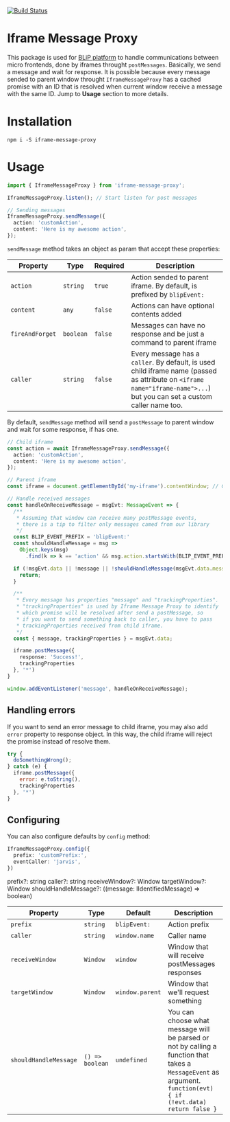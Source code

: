 [![Build Status](https://travis-ci.org/takenet/iframe-message-proxy.svg?branch=master)](https://travis-ci.org/takenet/iframe-message-proxy)

# Iframe Message Proxy

This package is used for [BLiP platform](https://portal.blip.ai) to handle communications between micro frontends, done by iframes throught `postMessages`. Basically, we send a message and wait for response. It is possible because every message sended to parent window throught `IframeMessageProxy` has a cached promise with an ID that is resolved when current window receive a message with the same ID. Jump to **Usage** section to more details.

# Installation

`npm i -S iframe-message-proxy`

# Usage

```typescript
import { IframeMessageProxy } from 'iframe-message-proxy';

IframeMessageProxy.listen(); // Start listen for post messages

// Sending messages
IframeMessageProxy.sendMessage({
  action: 'customAction',
  content: 'Here is my awesome action',
});
```
`sendMessage` method takes an object as param that accept these properties:

| Property | Type | Required | Description |
| -------- | ---- | -------- | ----------- |
| `action` | `string` | `true` | Action sended to parent iframe. By default, is prefixed by `blipEvent:` |
| `content` | `any` | `false` | Actions can have optional contents added
| `fireAndForget` | `boolean` | `false` | Messages can have no response and be just a command to parent iframe
| `caller` | `string` | `false` | Every message has a `caller`. By default, is used child iframe name (passed as attribute on `<iframe name="iframe-name">...`) but you can set a custom caller name too.

By default, `sendMessage` method will send a `postMessage` to parent window and wait for some response, if has one.

```typescript
// Child iframe
const action = await IframeMessageProxy.sendMessage({
  action: 'customAction',
  content: 'Here is my awesome action',
});

// Parent iframe
const iframe = document.getElementById('my-iframe').contentWindow; // Get iframe caller

// Handle received messages
const handleOnReceiveMessage = msgEvt: MessageEvent => {
  /**
   * Assuming that window can receive many postMessage events,
   * there is a tip to filter only messages camed from our library
   */
  const BLIP_EVENT_PREFIX = 'blipEvent:'
  const shouldHandleMessage = msg =>
    Object.keys(msg)
      .find(k => k == 'action' && msg.action.startsWith(BLIP_EVENT_PREFIX));

  if (!msgEvt.data || !message || !shouldHandleMessage(msgEvt.data.message)) {
    return;
  }

  /**
   * Every message has properties "message" and "trackingProperties".
   * "trackingProperties" is used by Iframe Message Proxy to identify
   * which promise will be resolved after send a postMessage, so
   * if you want to send something back to caller, you have to pass
   * trackingProperties received from child iframe.
   */
  const { message, trackingProperties } = msgEvt.data;

  iframe.postMessage({
    response: 'Success!',
    trackingProperties
  }, '*')
}

window.addEventListener('message', handleOnReceiveMessage);
```

## Handling errors

If you want to send an error message to child iframe, you may also add `error` property to response object. In this way, the child iframe will reject the promise instead of resolve them.

```javascript
try {
  doSomethingWrong();
} catch (e) {
  iframe.postMessage({
    error: e.toString(),
    trackingProperties
  }, '*')
}
```

## Configuring

You can also configure defaults by `config` method:

```typescript
IframeMessageProxy.config({
  prefix: 'customPrefix:',
  eventCaller: 'jarvis',
})
```

prefix?: string
  caller?: string
  receiveWindow?: Window
  targetWindow?: Window
  shouldHandleMessage?: ((message: IIdentifiedMessage) => boolean)

| Property | Type | Default | Description |
| -------- | ---- | -------- | ----------- |
| `prefix` | `string` | `blipEvent:` | Action prefix |
| `caller` | `string` | `window.name` | Caller name |
| `receiveWindow` | `Window` | `window` | Window that will receive postMessages responses |
| `targetWindow` | `Window` | `window.parent` | Window that we'll request something |
| `shouldHandleMessage` | `() => boolean` | `undefined` | You can choose what message will be parsed or not by calling a function that takes a `MessageEvent` as argument. `function(evt) { if (!evt.data) return false }`

